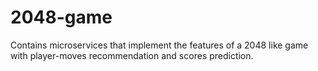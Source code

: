 # 2048-game

Contains microservices that implement the features of a 2048 like game with player-moves recommendation and scores prediction.
